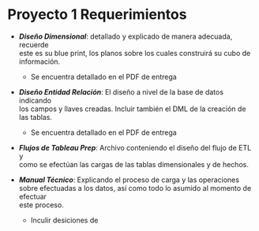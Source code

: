 # Proyecto 1 Requerimientos
- ***Diseño	Dimensional***:	detallado	y	explicado de	manera	adecuada,	recuerde	
este	 es	 su	 blue	 print,	 los	 planos	 sobre	 los	 cuales	 construirá su	 cubo	 de	
información.
    - Se encuentra detallado en el PDF de entrega
- ***Diseño	Entidad	Relación***:	El	diseño	a	nivel	de	la	base	de	datos	indicando	
los	campos	y	llaves	creadas.	 Incluir	también el	DML	de	la	creación de	las	
tablas.
    - Se encuentra detallado en el PDF de entrega

- ***Flujos	de	Tableau	Prep***:	Archivo	conteniendo	el diseño	del	flujo	de	ETL y	
como	se	efectúan las	cargas	de	las	tablas	dimensionales	y	de	hechos.
- ***Manual	Técnico***:	Explicando	el	proceso	de	carga	y	las	operaciones	sobre
efectuadas	a	los	datos,	así como	todo	lo	asumido	al	momento	de	efectuar	
este	proceso.
    - Inculir desiciones de 

